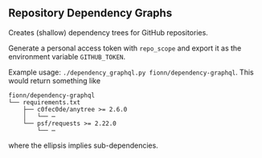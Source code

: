 Repository Dependency Graphs
----------------------------

Creates (shallow) dependency trees for GitHub repositories.

Generate a personal access token with `repo_scope` and export it as the environment variable `GITHUB_TOKEN`.

Example usage: `./dependency_graphql.py fionn/dependency-graphql`. This would return something like

```
fionn/dependency-graphql
└── requirements.txt
    ├── c0fec0de/anytree >= 2.6.0
    │   └── ⋯
    └── psf/requests >= 2.22.0
        └── ⋯
```

where the ellipsis implies sub-dependencies.
